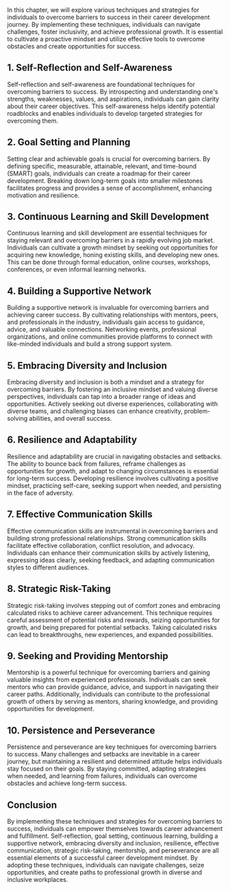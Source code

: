 
In this chapter, we will explore various techniques and strategies for individuals to overcome barriers to success in their career development journey. By implementing these techniques, individuals can navigate challenges, foster inclusivity, and achieve professional growth. It is essential to cultivate a proactive mindset and utilize effective tools to overcome obstacles and create opportunities for success.

## 1\. Self-Reflection and Self-Awareness

Self-reflection and self-awareness are foundational techniques for overcoming barriers to success. By introspecting and understanding one's strengths, weaknesses, values, and aspirations, individuals can gain clarity about their career objectives. This self-awareness helps identify potential roadblocks and enables individuals to develop targeted strategies for overcoming them.

## 2\. Goal Setting and Planning

Setting clear and achievable goals is crucial for overcoming barriers. By defining specific, measurable, attainable, relevant, and time-bound (SMART) goals, individuals can create a roadmap for their career development. Breaking down long-term goals into smaller milestones facilitates progress and provides a sense of accomplishment, enhancing motivation and resilience.

## 3\. Continuous Learning and Skill Development

Continuous learning and skill development are essential techniques for staying relevant and overcoming barriers in a rapidly evolving job market. Individuals can cultivate a growth mindset by seeking out opportunities for acquiring new knowledge, honing existing skills, and developing new ones. This can be done through formal education, online courses, workshops, conferences, or even informal learning networks.

## 4\. Building a Supportive Network

Building a supportive network is invaluable for overcoming barriers and achieving career success. By cultivating relationships with mentors, peers, and professionals in the industry, individuals gain access to guidance, advice, and valuable connections. Networking events, professional organizations, and online communities provide platforms to connect with like-minded individuals and build a strong support system.

## 5\. Embracing Diversity and Inclusion

Embracing diversity and inclusion is both a mindset and a strategy for overcoming barriers. By fostering an inclusive mindset and valuing diverse perspectives, individuals can tap into a broader range of ideas and opportunities. Actively seeking out diverse experiences, collaborating with diverse teams, and challenging biases can enhance creativity, problem-solving abilities, and overall success.

## 6\. Resilience and Adaptability

Resilience and adaptability are crucial in navigating obstacles and setbacks. The ability to bounce back from failures, reframe challenges as opportunities for growth, and adapt to changing circumstances is essential for long-term success. Developing resilience involves cultivating a positive mindset, practicing self-care, seeking support when needed, and persisting in the face of adversity.

## 7\. Effective Communication Skills

Effective communication skills are instrumental in overcoming barriers and building strong professional relationships. Strong communication skills facilitate effective collaboration, conflict resolution, and advocacy. Individuals can enhance their communication skills by actively listening, expressing ideas clearly, seeking feedback, and adapting communication styles to different audiences.

## 8\. Strategic Risk-Taking

Strategic risk-taking involves stepping out of comfort zones and embracing calculated risks to achieve career advancement. This technique requires careful assessment of potential risks and rewards, seizing opportunities for growth, and being prepared for potential setbacks. Taking calculated risks can lead to breakthroughs, new experiences, and expanded possibilities.

## 9\. Seeking and Providing Mentorship

Mentorship is a powerful technique for overcoming barriers and gaining valuable insights from experienced professionals. Individuals can seek mentors who can provide guidance, advice, and support in navigating their career paths. Additionally, individuals can contribute to the professional growth of others by serving as mentors, sharing knowledge, and providing opportunities for development.

## 10\. Persistence and Perseverance

Persistence and perseverance are key techniques for overcoming barriers to success. Many challenges and setbacks are inevitable in a career journey, but maintaining a resilient and determined attitude helps individuals stay focused on their goals. By staying committed, adapting strategies when needed, and learning from failures, individuals can overcome obstacles and achieve long-term success.

## Conclusion

By implementing these techniques and strategies for overcoming barriers to success, individuals can empower themselves towards career advancement and fulfillment. Self-reflection, goal setting, continuous learning, building a supportive network, embracing diversity and inclusion, resilience, effective communication, strategic risk-taking, mentorship, and perseverance are all essential elements of a successful career development mindset. By adopting these techniques, individuals can navigate challenges, seize opportunities, and create paths to professional growth in diverse and inclusive workplaces.
